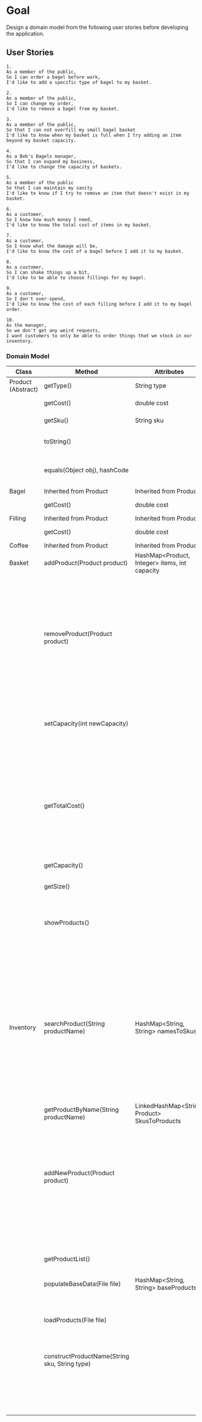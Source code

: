 # Goal
Design a domain model from the following user stories before developing the application.

## User Stories
```
1.
As a member of the public,
So I can order a bagel before work,
I'd like to add a specific type of bagel to my basket.
```
```
2.
As a member of the public,
So I can change my order,
I'd like to remove a bagel from my basket.
```
```
3.
As a member of the public,
So that I can not overfill my small bagel basket
I'd like to know when my basket is full when I try adding an item beyond my basket capacity.
```
```
4.
As a Bob's Bagels manager,
So that I can expand my business,
I’d like to change the capacity of baskets.
```
```
5.
As a member of the public
So that I can maintain my sanity
I'd like to know if I try to remove an item that doesn't exist in my basket.
```
```
6.
As a customer,
So I know how much money I need,
I'd like to know the total cost of items in my basket.
```
```
7.
As a customer,
So I know what the damage will be,
I'd like to know the cost of a bagel before I add it to my basket.
```
```
8.
As a customer,
So I can shake things up a bit,
I'd like to be able to choose fillings for my bagel.
```
```
9.
As a customer,
So I don't over-spend,
I'd like to know the cost of each filling before I add it to my bagel order.
```
```
10.
As the manager,
So we don't get any weird requests,
I want customers to only be able to order things that we stock in our inventory.
```

### Domain Model

| Class              | Method                                        | Attributes                                    | Scenario                                                | Outcome                                    |
|--------------------|-----------------------------------------------|-----------------------------------------------|---------------------------------------------------------|--------------------------------------------|
| Product (Abstract) | getType()                                     | String type                                   | Get the product type                                    | String                                     |
|                    | getCost()                                     | double cost                                   | Get the product cost                                    | double                                     |   
|                    | getSku()                                      | String sku                                    | Get the product sku                                     | String                                     |
|                    | toString()                                    |                                               | Get string representation of product                    | String                                     |
|                    | equals(Object obj), hashCode                  |                                               | Methods used to compare objects of this class           |                                            |
| Bagel              | Inherited from Product                        | Inherited from Product                        |                                                         |                                            |
|                    | getCost()                                     | double cost                                   | 7. Get the bagel cost                                   | double                                     |
| Filling            | Inherited from Product                        | Inherited from Product                        |                                                         |                                            |
|                    | getCost()                                     | double cost                                   | 9. Get the filling cost                                 | double                                     |
| Coffee             | Inherited from Product                        | Inherited from Product                        |                                                         |                                            |
| Basket             | addProduct(Product product)                   | HashMap<Product, Integer> items, int capacity | 1,3,8. Add product to basket:                           |                                            |
|                    |                                               |                                               | - If capacity not max                                   | True, Add product to basket                |
|                    |                                               |                                               | - If capacity is max                                    | False, Print Message                       |
|                    | removeProduct(Product product)                |                                               | 2,5. Remove product from basket:                        |                                            |
|                    |                                               |                                               | - If product exists                                     | True, Product removed / quantity decreased |
|                    |                                               |                                               | - If product doesn't exist                              | False                                      |
|                    | setCapacity(int newCapacity)                  |                                               | 4. Expand business -> bigger capacity:                  |                                            |
|                    |                                               |                                               | - If newCapacity > oldCapacity                          | True, Capacity changes                     |
|                    |                                               |                                               | - Otherwise                                             | False, Print Message                       |
|                    | getTotalCost()                                |                                               | 6. Find the cost of products in basket:                 |                                            |
|                    |                                               |                                               | - If basket is empty:                                   | 0                                          |
|                    |                                               |                                               | - If basket is not empty                                | double                                     |
|                    | getCapacity()                                 |                                               | Get basket's capacity                                   | int                                        |
|                    | getSize()                                     |                                               | Get basket's current items' quantity                    | int                                        |
|                    | showProducts()                                |                                               | Get all basket's products + prices per product variant: |                                            |
|                    |                                               |                                               | - If basket is empty:                                   | String ("Basket is empty.")                |
|                    |                                               |                                               | - Otherwise:                                            | String with products + prices              |
| Inventory          | searchProduct(String productName)             | HashMap<String, String> namesToSkus           | Look for product in the shop inventory:                 |                                            |
|                    |                                               |                                               | - If product in inventory                               | String (which is the SKU)                  |
|                    |                                               |                                               | - If product not in inventory                           | null                                       |
|                    | getProductByName(String productName)          | LinkedHashMap<String, Product> SkusToProducts | 10. Get product from the shop inventory: (uses search)  |                                            |
|                    |                                               |                                               | - If SKU exists                                         | Product                                    |
|                    |                                               |                                               | - If SKU does not exist                                 | null                                       |
|                    | addNewProduct(Product product)                |                                               | Add product to inventory:                               |                                            |
|                    |                                               |                                               | - If product already exists / sku format error          | False,                                     |
|                    |                                               |                                               | - Otherwise                                             | True, Product added to inventory           |
|                    | getProductList()                              |                                               | Get a list of all the products                          | String                                     |
|                    | populateBaseData(File file)                   | HashMap<String, String> baseProducts          | Load base skus of products from a file                  | No Return Value                            |
|                    | loadProducts(File file)                       |                                               | Read products from file and add them to inventory       | No Return Value                            |
|                    | constructProductName(String sku, String type) |                                               | Create a product name based on base skus + type:        |                                            |
|                    |                                               |                                               | - If sku format has error                               | null                                       |
|                    |                                               |                                               | - Otherwise                                             | String                                     |
